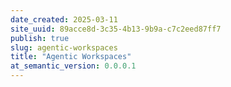 ```yaml
---
date_created: 2025-03-11
site_uuid: 89acce8d-3c35-4b13-9b9a-c7c2eed87ff7
publish: true
slug: agentic-workspaces
title: "Agentic Workspaces"
at_semantic_version: 0.0.0.1
---
```

